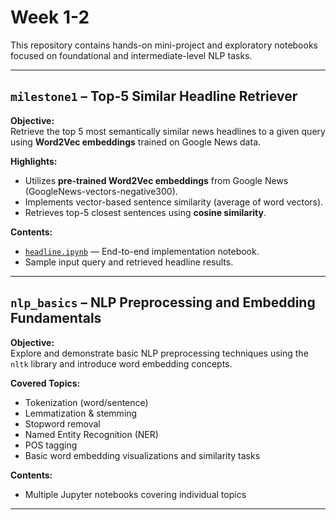 # Week 1-2

 This repository contains hands-on mini-project and exploratory notebooks focused on foundational and intermediate-level NLP tasks.

---

##  `milestone1` – Top-5 Similar Headline Retriever

 **Objective:**  
Retrieve the top 5 most semantically similar news headlines to a given query using **Word2Vec embeddings** trained on Google News data.

 **Highlights:**
- Utilizes **pre-trained Word2Vec embeddings** from Google News (GoogleNews-vectors-negative300).
- Implements vector-based sentence similarity (average of word vectors).
- Retrieves top-5 closest sentences using **cosine similarity**.


 **Contents:**
- [`headline.ipynb`](./milestone1/headline.ipynb) — End-to-end implementation notebook.
- Sample input query and retrieved headline results.

---

## `nlp_basics` – NLP Preprocessing and Embedding Fundamentals

**Objective:**  
Explore and demonstrate basic NLP preprocessing techniques using the `nltk` library and introduce word embedding concepts.

**Covered Topics:**
- Tokenization (word/sentence)
- Lemmatization & stemming
- Stopword removal
- Named Entity Recognition (NER)
- POS tagging
- Basic word embedding visualizations and similarity tasks

**Contents:**
- Multiple Jupyter notebooks covering individual topics

---

